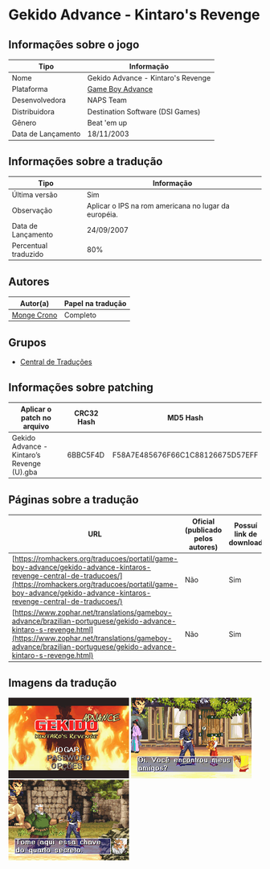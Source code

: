 # Gekido Advance - Kintaro's Revenge

## Informações sobre o jogo

| Tipo | Informação |
| ----------- | ----------- |
| Nome | Gekido Advance \- Kintaro's Revenge |
| Plataforma | [Game Boy Advance](../) |
| Desenvolvedora | NAPS Team |
| Distribuidora | Destination Software (DSI Games) |
| Gênero | Beat 'em up |
| Data de Lançamento | 18/11/2003 |

## Informações sobre a tradução

| Tipo | Informação |
| ----------- | ----------- |
| Última versão | Sim |
| Observação | Aplicar o IPS na rom americana no lugar da européia\. |
| Data de Lançamento | 24/09/2007 |
| Percentual traduzido | 80% |

## Autores

| Autor(a) | Papel na tradução |
| ----------- | ----------- |
| [Monge Crono](../../../autores/monge-crono/) | Completo |

## Grupos

* [Central de Traduções](../../../grupos/central-de-traducoes/)

## Informações sobre patching

| Aplicar o patch no arquivo | CRC32 Hash | MD5 Hash |
| ----------- | ----------- | ----------- |
| Gekido Advance \- Kintaro’s Revenge \(U\)\.gba | 6BBC5F4D | F58A7E485676F66C1C88126675D57EFF |

## Páginas sobre a tradução

| URL | Oficial (publicado pelos autores) | Possuí link de download |
| ----------- | ----------- | ----------- |
| [https://romhackers.org/traducoes/portatil/game-boy-advance/gekido-advance-kintaros-revenge-central-de-traducoes/](https://romhackers.org/traducoes/portatil/game-boy-advance/gekido-advance-kintaros-revenge-central-de-traducoes/) | Não | Sim |
| [https://www.zophar.net/translations/gameboy-advance/brazilian-portuguese/gekido-advance-kintaro-s-revenge.html](https://www.zophar.net/translations/gameboy-advance/brazilian-portuguese/gekido-advance-kintaro-s-revenge.html) | Não | Sim |

## Imagens da tradução

![Imagem de exemplo da tradução 1](1.png)
![Imagem de exemplo da tradução 2](2.png)
![Imagem de exemplo da tradução 3](3.png)